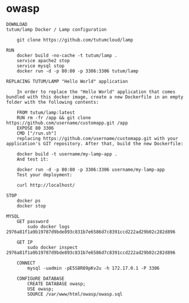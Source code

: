 # owasp

	DOWNLOAD
	tutum/lamp Docker / Lamp configuration
		
		git clone https://github.com/tutumcloud/lamp

	RUN
		docker build -no-cache -t tutum/lamp .
		service apache2 stop
		service mysql stop
		docker run -d -p 80:80 -p 3306:3306 tutum/lamp
		
	REPLACING TUTUM/LAMP "Hello World" application 

		In order to replace the "Hello World" application that comes bundled with this docker image, create a new Dockerfile in an empty folder with the following contents:
		
		FROM tutum/lamp:latest
		RUN rm -fr /app && git clone https://github.com/username/customapp.git /app
		EXPOSE 80 3306
		CMD ["/run.sh"]
		replacing https://github.com/username/customapp.git with your application's GIT repository. After that, build the new Dockerfile:
		
		docker build -t username/my-lamp-app .
		And test it:
		
		docker run -d -p 80:80 -p 3306:3306 username/my-lamp-app
		Test your deployment:
		
		curl http://localhost/

	STOP
		docker ps
		docker stop

	MYSQL
		GET password
			sudo docker logs 2976a81f1a9b19787d9bde893c831b7e6586d7c8391ccd222ad29b02c282d896
		
		GET IP
			sudo docker inspect 2976a81f1a9b19787d9bde893c831b7e6586d7c8391ccd222ad29b02c282d896

		CONNECT
			mysql -uadmin -pE5S8R89pKv2u -h 172.17.0.1 -P 3306
			
		CONFIGURE DATABASE
			CREATE DATABASE owasp;
			USE owasp;
			SOURCE /var/www/html/owasp/owasp.sql
